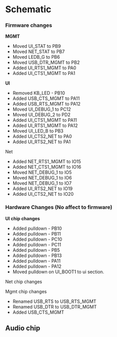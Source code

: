 
# Schematic 

### Firmware changes 
**MGMT**
- Moved UI_STAT to PB9
- Moved NET_STAT to PB7
- Moved LEDB_G to PB6
- Moved USB_DTR_MGMT to PB2
- Added UI_RTS1_MGMT to PA0
- Added UI_CTS1_MGMT to PA1

**UI**
- Removed KB_LED - PB10
- Added USB_CTS_MGMT to PA11
- Added USB_RTS_MGMT to PA12
- Moved UI_DEBUG_1 to PC12
- Moved UI_DEBUG_2 to PD2
- Added UI_CTS1_MGMT to PA11
- Added UI_RTS1_MGMT to PA12
- Moved UI_LED_B to PB3
- Added UI_CTS2_NET to PA0
- Added UI_RTS2_NET to PA1

Net
- Added NET_RTS1_MGMT to IO15
- Added NET_CTS1_MGMT to IO16
- Moved NET_DEBUG_1 to IO5
- Moved NET_DEBUG_1 to IO6
- Moved NET_DEBUG_1 to IO7
- Added UI_RTS2_NET to IO19
- Added UI_CTS2_NET to IO20
### Hardware Changes (No affect to firmware)
**UI chip changes**
- Added pulldown - PB10
- Added pulldown - PB11
- Added pulldown - PC10
- Added pulldown - PC11
- Added pulldown - PB5
- Added pulldown - PB13
- Added pulldown - PA11
- Added pulldown - PA12
- Moved pulldown on UI_BOOT1 to ui section.

Net chip changes

Mgmt chip changes
- Renamed USB_RTS to USB_RTS_MGMT
- Renamed USB_DTR to USB_DTR_MGMT
- Added USB_CTS_MGMT

**Audio chip**
- 